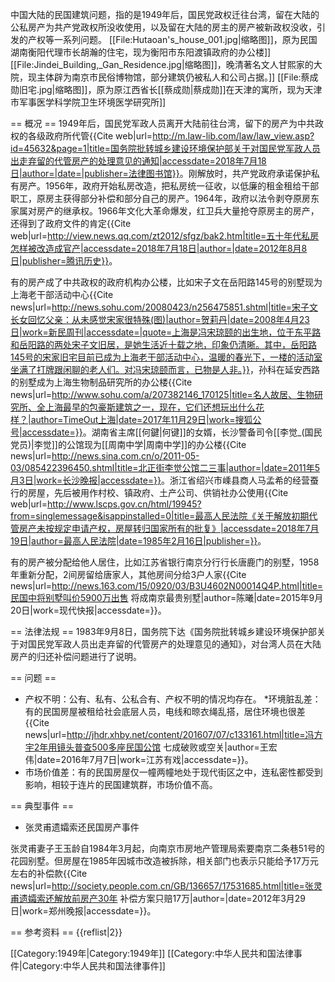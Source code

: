 中国大陆的民国建筑问题，指的是1949年后，国民党政权迁往台湾，留在大陆的公私房产为共产党政权所没收使用，以及留在大陆的房主的房产被新政权没收，引发的产权等一系列问题。
[[File:Hutaoan's_house_001.jpg|缩略图]]，原为民国湖南衡阳代理市长胡瀚的住宅，现为衡阳市东阳渡镇政府的办公楼]]
[[File:Jindei_Building,_Gan_Residence.jpg|缩略图]]，晚清著名文人甘熙家的大院，现主体辟为南京市民俗博物馆，部分建筑仍被私人和公司占据。]]
[[File:蔡成勋旧宅.jpg|缩略图]]，原为原江西省长[[蔡成勋|蔡成勋]]在天津的寓所，现为天津市军事医学科学院卫生环境医学研究所]]


== 概况 ==
1949年后，国民党军政人员离开大陆前往台湾，留下的房产为中共政权的各级政府所代管<ref name=":0">{{Cite web|url=http://m.law-lib.com/law/law_view.asp?id=45632&page=1|title=国务院批转城乡建设环境保护部关于对国民党军政人员出走弃留的代管房产的处理意见的通知|accessdate=2018年7月18日|author=|date=|publisher=法律图书馆}}</ref>。刚解放时，共产党政府承诺保护私有房产。1956年，政府开始私房改造，把私房统一征收，以低廉的租金租给干部职工，原房主获得部分补偿和部分自己的房产。1964年，政府以法令剥夺原房东家属对房产的继承权。1966年文化大革命爆发，红卫兵大量抢夺原房主的房产，还得到了政府文件的肯定<ref>{{Cite web|url=http://view.news.qq.com/zt2012/sfgz/bak2.htm|title=五十年代私房怎样被改造成官产|accessdate=2018年7月18日|author=|date=2012年8月8日|publisher=腾讯历史}}</ref>。

有的房产成了中共政权的政府机构办公楼，比如宋子文在岳阳路145号的别墅现为上海老干部活动中心<ref>{{Cite news|url=http://news.sohu.com/20080423/n256475851.shtml|title=宋子文长女回忆父亲：从未感觉宋家很特殊(图)|author=贺莉丹|date=2008年4月23日|work=新民周刊|accessdate=|quote=上海是冯宋琼颐的出生地，位于东平路和岳阳路的两处宋子文旧居，是她生活近十载之地，印象仍清晰。其中，岳阳路145号的宋家旧宅目前已成为上海老干部活动中心，温暖的春光下，一楼的活动室坐满了打牌跟闲聊的老人们。对冯宋琼颐而言，已物是人非。}}</ref>，孙科在延安西路的别墅成为上海生物制品研究所的办公楼<ref>{{Cite news|url=http://www.sohu.com/a/207382146_170125|title=名人故居、生物研究所、全上海最早的包豪斯建筑之一，现在，它们还想玩出什么花样？|author=TimeOut上海|date=2017年11月29日|work=搜狐公号|accessdate=}}</ref>。湖南省主席[[何鍵|何键]]的女婿，长沙警备司令[[李觉_(国民党员)|李觉]]的公馆现为[[周南中学|周南中学]]的办公楼<ref>{{Cite news|url=http://news.sina.com.cn/o/2011-05-03/085422396450.shtml|title=北正街李觉公馆二三事|author=|date=2011年5月3日|work=长沙晚报|accessdate=}}</ref>。浙江省绍兴市嵊县商人马孟希的经营蚕行的房屋，先后被用作村校、镇政府、土产公司、供销社办公使用<ref>{{Cite web|url=http://www.lscps.gov.cn/html/19945?from=singlemessage&isappinstalled=0|title=最高人民法院《关于解放初期代管房产未按规定申请产权，房屋转归国家所有的批复》|accessdate=2018年7月19日|author=最高人民法院|date=1985年2月16日|publisher=}}</ref>。

有的房产被分配给他人居住，比如江苏省银行南京分行行长唐鹿门的别墅，1958年重新分配，2间房留给唐家人，其他房间分给3户人家<ref name=":2">{{Cite news|url=http://news.163.com/15/0920/03/B3U4602N00014Q4P.html|title=民国中将别墅叫价5900万出售 将成南京最贵别墅|author=陈曦|date=2015年9月20日|work=现代快报|accessdate=}}</ref>。

== 法律法规 ==
1983年9月8日，国务院下达《国务院批转城乡建设环境保护部关于对国民党军政人员出走弃留的代管房产的处理意见的通知》，对台湾人员在大陆房产的归还补偿问题进行了说明<ref name=":0" />。

== 问题 ==

* 产权不明：公有、私有、公私合有、产权不明的情况均存在<ref name=":2" />。
*环境脏乱差：有的民国房屋被租给社会底层人员，电线和晾衣绳乱搭，居住环境也很差<ref name=":1">{{Cite news|url=http://jhdr.xhby.net/content/201607/07/c133161.html|title=冯方宇2年用镜头普查500多座民国公馆 七成破败或空关|author=王宏伟|date=2016年7月7日|work=江苏有戏|accessdate=}}</ref>。
* 市场价值差：有的民国房屋仅一幢两幢地处于现代街区之中，连私密性都受到影响，相较于连片的民国建筑群，市场价值不高<ref name=":1" />。

== 典型事件 ==

* 张灵甫遗孀索还民国房产事件

张灵甫妻子王玉龄自1984年3月起，向南京市房地产管理局索要南京二条巷51号的花园别墅。但房屋在1985年因城市改造被拆除，相关部门也表示只能给予17万元左右的补偿款<ref>{{Cite news|url=http://society.people.com.cn/GB/136657/17531685.html|title=张灵甫遗孀索还解放前房产30年 补偿方案只赔17万|author=|date=2012年3月29日|work=郑州晚报|accessdate=}}</ref>。

== 参考资料 ==
{{reflist|2}}


[[Category:1949年|Category:1949年]]
[[Category:中华人民共和国法律事件|Category:中华人民共和国法律事件]]